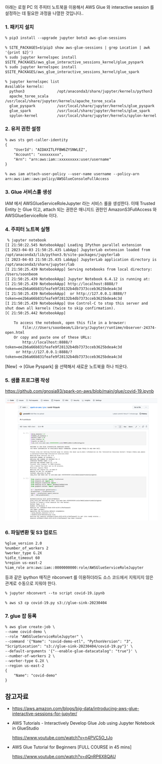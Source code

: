 아래는 로컬 PC 의 주피터 노트북을 이용해서 AWS Glue 와 interactive session 를 설정하는 데 필요한 과정을 나열한 것입니다..

### 1. 패키지 설치 ###
```
% pip3 install --upgrade jupyter boto3 aws-glue-sessions

% SITE_PACKAGES=$(pip3 show aws-glue-sessions | grep Location | awk '{print $2}')
% sudo jupyter kernelspec install $SITE_PACKAGES/aws_glue_interactive_sessions_kernel/glue_pyspark
% sudo jupyter kernelspec install $SITE_PACKAGES/aws_glue_interactive_sessions_kernel/glue_spark 

% jupyter kernelspec list
Available kernels:
  python3               /opt/anaconda3/share/jupyter/kernels/python3
  apache_toree_scala    /usr/local/share/jupyter/kernels/apache_toree_scala
  glue_pyspark          /usr/local/share/jupyter/kernels/glue_pyspark
  glue_spark            /usr/local/share/jupyter/kernels/glue_spark
  spylon-kernel         /usr/local/share/jupyter/kernels/spylon-kernel
```

### 2. 유저 권한 설정 ###

```
% aws sts get-caller-identity
{
    "UserId": "AIDAXITLFFBW6ZYSNWLEZ",
    "Account": "xxxxxxxxx",
    "Arn": "arn:aws:iam::xxxxxxxxx:user/username"
}

% aws iam attach-user-policy --user-name username --policy-arn arn:aws:iam::aws:policy/AWSGlueConsoleFullAccess
```

### 3. Glue 서비스롤 생성 ###

IAM 에서 AWSGlueServiceRoleJupyter 라는 서비스 롤을 생성한다. 이때 Trusted Entity 는 Glue 이고, attach 되는 권한은 매니지드 권한인 AmazonS3FullAccess 와 AWSGlueServiceRole 이다.


### 4. 주피터 노트북 실행 ### 
```
 % jupyter notebook
[I 21:50:22.545 NotebookApp] Loading IPython parallel extension
[I 2023-04-03 21:50:25.435 LabApp] JupyterLab extension loaded from /opt/anaconda3/lib/python3.9/site-packages/jupyterlab
[I 2023-04-03 21:50:25.435 LabApp] JupyterLab application directory is /opt/anaconda3/share/jupyter/lab
[I 21:50:25.439 NotebookApp] Serving notebooks from local directory: /Users/soonbeom
[I 21:50:25.439 NotebookApp] Jupyter Notebook 6.4.12 is running at:
[I 21:50:25.439 NotebookApp] http://localhost:8888/?token=ee2b6a66b831feafe9f28132b4db7373cceb3625bdea4c3d
[I 21:50:25.439 NotebookApp]  or http://127.0.0.1:8888/?token=ee2b6a66b831feafe9f28132b4db7373cceb3625bdea4c3d
[I 21:50:25.439 NotebookApp] Use Control-C to stop this server and shut down all kernels (twice to skip confirmation).
[C 21:50:25.442 NotebookApp]

    To access the notebook, open this file in a browser:
        file:///Users/soonbeom/Library/Jupyter/runtime/nbserver-24374-open.html
    Or copy and paste one of these URLs:
        http://localhost:8888/?token=ee2b6a66b831feafe9f28132b4db7373cceb3625bdea4c3d
     or http://127.0.0.1:8888/?token=ee2b6a66b831feafe9f28132b4db7373cceb3625bdea4c3d
```
[New] -> [Glue Pyspark] 을 선택해서 새로운 노트북을 하나 띄운다. 


### 5. 샘플 프로그램 작성 ###

https://github.com/gnosia93/spark-on-aws/blob/main/glue/covid-19.ipynb

![](https://github.com/gnosia93/spark-on-aws/blob/main/glue/covid-19.png)

### 6. 파일변환 및 S3 업로드 ###

```
%glue_version 2.0
%number_of_workers 2
%worker_type G.2X
%idle_timeout 60
%region us-east-2
%iam_role arn:aws:iam::0000000000:role/AWSGlueServiceRoleJupyter 
```
등과 같은 ipython 매직은 nbconvert 를 이용하더라도 소스 코드에서 지워지지 않은 관계로 수동으로 지워야 한다. 

```
% jupyter nbconvert --to script covid-19.ipynb

% aws s3 cp covid-19.py s3://glue-sink-20230404
```



### 7. glue 잡 등록 ###
```
% aws glue create-job \
--name covid-demo \
--role "AWSGlueServiceRoleJupyter" \
--command '{"Name": "covid-demo-etl", "PythonVersion": "3", "ScriptLocation": "s3://glue-sink-20230404/covid-19.py"}' \
--default-arguments '{"--enable-glue-datacatalog": "true"}' \
--number-of-workers 2 \
--worker-type G.2X \
--region us-east-2
{
    "Name": "covid-demo"
}
```

## 참고자료 ##

* https://aws.amazon.com/blogs/big-data/introducing-aws-glue-interactive-sessions-for-jupyter/

* AWS Tutorials - Interactively Develop Glue Job using Jupyter Notebook in GlueStudio

  https://www.youtube.com/watch?v=n4PVC5O_tJo
  
  
* AWS Glue Tutorial for Beginners [FULL COURSE in 45 mins]

  https://www.youtube.com/watch?v=dQnRP6X8QAU
